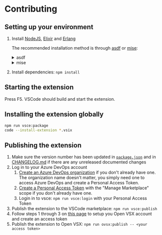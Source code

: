 # Contributing

## Setting up your environment

1. Install [NodeJS](https://nodejs.org), [Elixir](https://elixir-lang.org/) and
   [Erlang](https://www.erlang.org/)

   The recommended installation method is through [asdf](https://asdf-vm.com/)
   or [mise](https://mise.jdx.dev/):

   <details>
   <summary>asdf</summary>
    
   ```sh
   asdf plugin add nodejs
   # Make sure you have the required dependencies https://github.com/asdf-vm/asdf-elixir?tab=readme-ov-file#install
   asdf plugin add elixir
   # Make sure you have the required dependencies https://github.com/asdf-vm/asdf-erlang?tab=readme-ov-file#before-asdf-install
   asdf plugin add erlang
   asdf install
   ```
   </details>

   <details>
   <summary>mise</summary>

   ```sh
   # Make sure you have the required dependencies
   # https://github.com/asdf-vm/asdf-elixir?tab=readme-ov-file#install
   # https://github.com/asdf-vm/asdf-erlang?tab=readme-ov-file#before-asdf-install
   mise plugin install --all -y
   mise install
   ```

    </details>

2. Install dependencies: `npm install`

## Starting the extension

Press F5. VSCode should build and start the extension.

## Installing the extension globally

```sh
npm run vsce:package
code --install-extension *.vsix
```

## Publishing the extension

1. Make sure the version number has been updated in
	 [`package.json`](./package.json) and in [CHANGELOG.md](./CHANGELOG.md) if
	 there are any unreleased documented changes
1. Log in to your Azure DevOps account
   1. [Create an Azure DevOps organization](https://learn.microsoft.com/en-ca/azure/devops/organizations/accounts/create-organization?view=azure-devops#create-an-organization)
      if you don't already have one. The organization name doesn't matter, you
      simply need one to access Azure DevOps and create a Personal Access Token.
   1. [Create a Personal Access Token](https://code.visualstudio.com/api/working-with-extensions/publishing-extension#get-a-personal-access-token)
      with the "Manage Marketplace" scope if you don't already have one.
   1. Login in to vsce: `npm run vsce:login` with your Personal Access Token
1. Publish the extension to the VSCode marketplace: `npm run vsce:publish`
1. Follow steps 1 through 3 on
   [this page](https://github.com/eclipse/openvsx/wiki/Publishing-Extensions#how-to-publish-an-extension)
   to setup you Open VSX account and create an access token
1. Publish the extension to Open VSX:
   `npm run ovsx:publish -- <your access token>`
